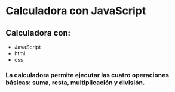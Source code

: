 # Calculadora con JavaScript

## Calculadora con:

+ JavaScript
+ html
+ css

### La calculadora permite ejecutar las cuatro operaciones básicas: suma, resta, multiplicación y división.
